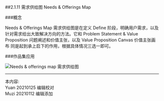 ##2.1.11 需求供给图 Needs & Offerings Map 

###概念

Needs & Offerings Map 需求供给图是在定义 Define 阶段，明确用户需求，以及针对需求给出大致解决方向的方法。它和 Problem Statement & Value Proposition 问题阐述和价值主张，以及 Value Proposition Canvas 价值主张画布 同是起到承上启下的作用，根据具体情况三选一即可。


###作品集应用

![Needs & offerings map 需求供给图](http://kitpic.makebi.net/2021/ixd_22.jpg)






---
本内容:  
Yuan 20210125 编辑校对   
Muzi 20210112 编辑添加
